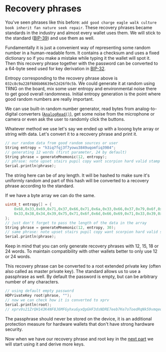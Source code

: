 # Recovery phrases

You've seen phrases like this before: `add good charge eagle walk culture book inherit fan nature seek repair`. These recovery phrases became standards in the industry and almost every wallet uses them. We will stick to the standard ([BIP-39](https://github.com/bitcoin/bips/blob/master/bip-0039.mediawiki)) and use them as well.

Fundamentally it is just a convenient way of representing some random number in a human-readable form. It contains a checksum and uses a fixed dictionary so if you make a mistake while typing it the wallet will spot it. Then this recovery phrase together with the password can be converted to a 64-byte seed used for key derivation in [BIP-32](https://github.com/bitcoin/bips/blob/master/bip-0032.mediawiki).

Entropy corresponding to the recovery phrase above is `032c8c9a228f686b06639e52d26f0c5b`. We could generate it at random using TRNG on the board, mix some user entropy and environmental noise there to get good overall randomness. Initial entropy generation is the point where good random numbers are really important.

We can use built-in random number generator, read bytes from analog-to-digital converters ([`AnalogRead()`](https://www.arduino.cc/reference/en/language/functions/analog-io/analogread/)), get some noise from the microphone or camera or even ask the user to randomly click the buttons.

Whatever method we use let's say we ended up with a looong byte array or string with data. Let's convert it to a recovery phrase and print it.

```cpp
// our random data from good random sources or user
String entropy = "h3iq7fqj3f7yowu3849uqomfiq3984";
// generating 12 words (first parameter, 24 by default)
String phrase = generateMnemonic(12, entropy);
// phrase: note upset stairs pupil copy want scorpion hard valid stamp weasel cloud
Serial.println(phrase);
```

The string here can be of any length. It will be hashed to make sure it's uniformly random and part of this hash will be converted to a recovery phrase according to the standard.

If we have a byte array we can do the same.

```cpp
uint8_t entropy[] = {
	0x68,0x33,0x69,0x71,0x37,0x66,0x71,0x6a,0x33,0x66,0x37,0x79,0x6f,0x77,0x75,
	0x33,0x38,0x34,0x39,0x75,0x71,0x6f,0x6d,0x66,0x69,0x71,0x33,0x39,0x38,0x34
};
// just don't forget to pass the length of the data in the array
String phrase = generateMnemonic(12, entropy, 30);
// same phrase: note upset stairs pupil copy want scorpion hard valid stamp weasel cloud
Serial.println(phrase);
```

Keep in mind that you can only generate recovery phrases with 12, 15, 18 or 24 words. To maintain compatibility with other wallets better to only use 12 or 24 words.

This recovery phrase can be converted to a root extended private key (often also called as master private key). The standard allows us to use a passphrase as well. By default the password is empty, but can be arbitrary number of any characters.

```cpp
// using default empty password
HDPrivateKey root(phrase, "");
// now we can check how it is converted to xprv
Serial.println(root);
// xprv9s21ZrQH143K4NF8J6MFGyhxuGyxQpGHF3dsNDRE7eeb7Ke7oToedRqNk59vmqeqwpBCrsFPKTB6te6t9YG3rFLAowdC5Ygu7kPgFwM1cY7
```

The passphrase should never be stored on the device, it is an additional protection measure for hardware wallets that don't have strong hardware security.

Now when we have our recovery phrase and root key in the [next part](2_hdwallet.md) we will start using it and derive more keys.
